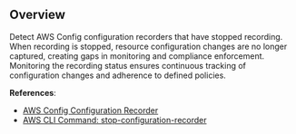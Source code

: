 ## Overview

Detect AWS Config configuration recorders that have stopped recording. When recording is stopped, resource configuration changes are no longer captured, creating gaps in monitoring and compliance enforcement. Monitoring the recording status ensures continuous tracking of configuration changes and adherence to defined policies.

**References**:
- [AWS Config Configuration Recorder](https://docs.aws.amazon.com/config/latest/developerguide/config-concepts.html#config-recorder)
- [AWS CLI Command: stop-configuration-recorder](https://docs.aws.amazon.com/cli/latest/reference/configservice/stop-configuration-recorder.html)
